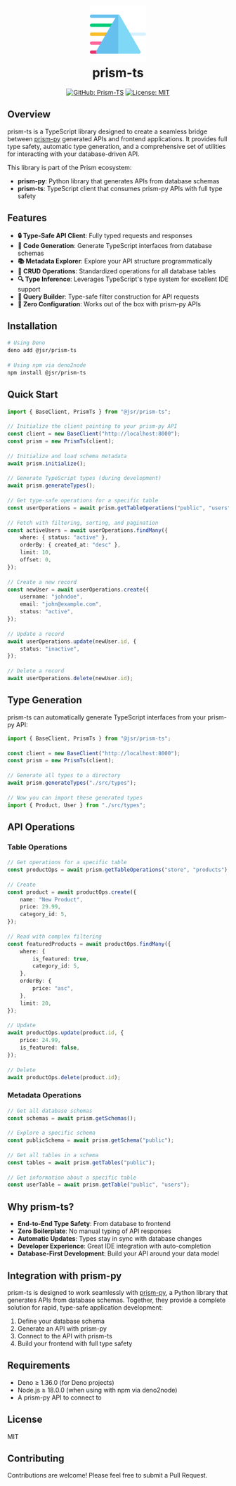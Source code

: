 <h1 align="center">
  <img src="https://raw.githubusercontent.com/Yrrrrrf/prism-ts/main/resources/img/prism.png" alt="Prism Icon" width="128" height="128" description="A prism that can take one light source and split it into multiple colors!">
  <div align="center">prism-ts</div>
</h1>

<div align="center">

<!-- [![JSR](https://jsr.io/badges/prism-ts)](https://jsr.io/prism-ts) -->
[![GitHub: Prism-TS](https://img.shields.io/badge/GitHub-pristm--ts-181717?logo=github)](https://github.com/Yrrrrrf/prism-ts)
[![License: MIT](https://img.shields.io/badge/License-MIT-yellow.svg)](https://choosealicense.com/licenses/mit/)
<!-- [![Downloads](https://img.shields.io/npm/dt/@jsr/prism-ts)](https://www.npmjs.com/package/@jsr/prism-ts) -->

</div>

## Overview

prism-ts is a TypeScript library designed to create a seamless bridge between
[prism-py](https://github.com/Yrrrrrf/prism-py) generated APIs and frontend
applications. It provides full type safety, automatic type generation, and a
comprehensive set of utilities for interacting with your database-driven API.

This library is part of the Prism ecosystem:

- **prism-py**: Python library that generates APIs from database schemas
- **prism-ts**: TypeScript client that consumes prism-py APIs with full type
  safety

## Features

- **🔒 Type-Safe API Client**: Fully typed requests and responses
- **🔄 Code Generation**: Generate TypeScript interfaces from database schemas
- **📚 Metadata Explorer**: Explore your API structure programmatically
- **🔧 CRUD Operations**: Standardized operations for all database tables
- **🔍 Type Inference**: Leverages TypeScript's type system for excellent IDE
  support
- **📝 Query Builder**: Type-safe filter construction for API requests
- **🧩 Zero Configuration**: Works out of the box with prism-py APIs

## Installation

```bash
# Using Deno
deno add @jsr/prism-ts

# Using npm via deno2node
npm install @jsr/prism-ts
```

## Quick Start

```typescript
import { BaseClient, PrismTs } from "@jsr/prism-ts";

// Initialize the client pointing to your prism-py API
const client = new BaseClient("http://localhost:8000");
const prism = new PrismTs(client);

// Initialize and load schema metadata
await prism.initialize();

// Generate TypeScript types (during development)
await prism.generateTypes();

// Get type-safe operations for a specific table
const userOperations = await prism.getTableOperations("public", "users");

// Fetch with filtering, sorting, and pagination
const activeUsers = await userOperations.findMany({
	where: { status: "active" },
	orderBy: { created_at: "desc" },
	limit: 10,
	offset: 0,
});

// Create a new record
const newUser = await userOperations.create({
	username: "johndoe",
	email: "john@example.com",
	status: "active",
});

// Update a record
await userOperations.update(newUser.id, {
	status: "inactive",
});

// Delete a record
await userOperations.delete(newUser.id);
```

## Type Generation

prism-ts can automatically generate TypeScript interfaces from your prism-py
API:

```typescript
import { BaseClient, PrismTs } from "@jsr/prism-ts";

const client = new BaseClient("http://localhost:8000");
const prism = new PrismTs(client);

// Generate all types to a directory
await prism.generateTypes("./src/types");

// Now you can import these generated types
import { Product, User } from "./src/types";
```

## API Operations

### Table Operations

```typescript
// Get operations for a specific table
const productOps = await prism.getTableOperations("store", "products");

// Create
const product = await productOps.create({
	name: "New Product",
	price: 29.99,
	category_id: 5,
});

// Read with complex filtering
const featuredProducts = await productOps.findMany({
	where: {
		is_featured: true,
		category_id: 5,
	},
	orderBy: {
		price: "asc",
	},
	limit: 20,
});

// Update
await productOps.update(product.id, {
	price: 24.99,
	is_featured: false,
});

// Delete
await productOps.delete(product.id);
```

### Metadata Operations

```typescript
// Get all database schemas
const schemas = await prism.getSchemas();

// Explore a specific schema
const publicSchema = await prism.getSchema("public");

// Get all tables in a schema
const tables = await prism.getTables("public");

// Get information about a specific table
const userTable = await prism.getTable("public", "users");
```

## Why prism-ts?

- **End-to-End Type Safety**: From database to frontend
- **Zero Boilerplate**: No manual typing of API responses
- **Automatic Updates**: Types stay in sync with database changes
- **Developer Experience**: Great IDE integration with auto-completion
- **Database-First Development**: Build your API around your data model

## Integration with prism-py

prism-ts is designed to work seamlessly with
[prism-py](https://github.com/Yrrrrrf/prism-py), a Python library that generates
APIs from database schemas. Together, they provide a complete solution for
rapid, type-safe application development:

1. Define your database schema
2. Generate an API with prism-py
3. Connect to the API with prism-ts
4. Build your frontend with full type safety

## Requirements

- Deno ≥ 1.36.0 (for Deno projects)
- Node.js ≥ 18.0.0 (when using with npm via deno2node)
- A prism-py API to connect to

## License

MIT

## Contributing

Contributions are welcome! Please feel free to submit a Pull Request.
